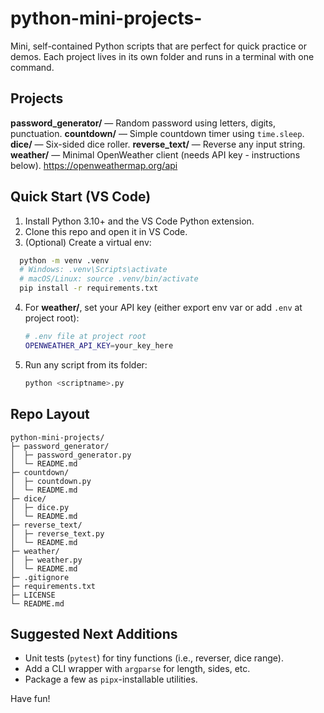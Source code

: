 # python-mini-projects-

Mini, self-contained Python scripts that are perfect for quick practice or demos. Each project lives in its own folder and runs in a terminal with one command.

## Projects
 **password_generator/** — Random password using letters, digits, punctuation.
 **countdown/** — Simple countdown timer using `time.sleep`.
 **dice/** — Six-sided dice roller.
 **reverse_text/** — Reverse any input string.
 **weather/** — Minimal OpenWeather client (needs API key - instructions below).
https://openweathermap.org/api

## Quick Start (VS Code)
1. Install Python 3.10+ and the VS Code Python extension.
2. Clone this repo and open it in VS Code.
3. (Optional) Create a virtual env:
 ```bash
   python -m venv .venv
   # Windows: .venv\Scripts\activate
   # macOS/Linux: source .venv/bin/activate
   pip install -r requirements.txt
   ```
4. For **weather/**, set your API key (either export env var or add `.env` at project root):
   ```bash
   # .env file at project root
   OPENWEATHER_API_KEY=your_key_here
   ```
5. Run any script from its folder:
   ```bash
   python <scriptname>.py
   ```

## Repo Layout
```
python-mini-projects/
├─ password_generator/
│  ├─ password_generator.py
│  └─ README.md
├─ countdown/
│  ├─ countdown.py
│  └─ README.md
├─ dice/
│  ├─ dice.py
│  └─ README.md
├─ reverse_text/
│  ├─ reverse_text.py
│  └─ README.md
├─ weather/
│  ├─ weather.py
│  └─ README.md
├─ .gitignore
├─ requirements.txt
├─ LICENSE
└─ README.md
```

## Suggested Next Additions
- Unit tests (`pytest`) for tiny functions (i.e., reverser, dice range).
- Add a CLI wrapper with `argparse` for length, sides, etc.
- Package a few as `pipx`-installable utilities.


Have fun!
